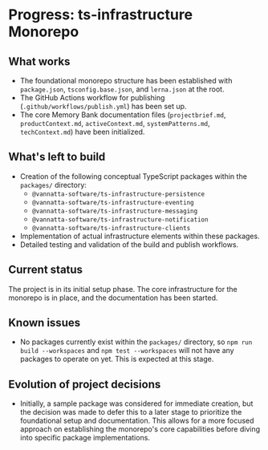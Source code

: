 # Progress: ts-infrastructure Monorepo

## What works

*   The foundational monorepo structure has been established with `package.json`, `tsconfig.base.json`, and `lerna.json` at the root.
*   The GitHub Actions workflow for publishing (`.github/workflows/publish.yml`) has been set up.
*   The core Memory Bank documentation files (`projectbrief.md`, `productContext.md`, `activeContext.md`, `systemPatterns.md`, `techContext.md`) have been initialized.

## What's left to build

*   Creation of the following conceptual TypeScript packages within the `packages/` directory:
    *   `@vannatta-software/ts-infrastructure-persistence`
    *   `@vannatta-software/ts-infrastructure-eventing`
    *   `@vannatta-software/ts-infrastructure-messaging`
    *   `@vannatta-software/ts-infrastructure-notification`
    *   `@vannatta-software/ts-infrastructure-clients`
*   Implementation of actual infrastructure elements within these packages.
*   Detailed testing and validation of the build and publish workflows.

## Current status

The project is in its initial setup phase. The core infrastructure for the monorepo is in place, and the documentation has been started.

## Known issues

*   No packages currently exist within the `packages/` directory, so `npm run build --workspaces` and `npm test --workspaces` will not have any packages to operate on yet. This is expected at this stage.

## Evolution of project decisions

*   Initially, a sample package was considered for immediate creation, but the decision was made to defer this to a later stage to prioritize the foundational setup and documentation. This allows for a more focused approach on establishing the monorepo's core capabilities before diving into specific package implementations.
